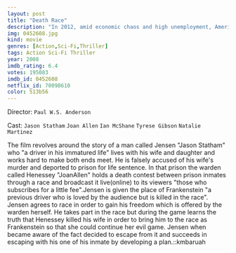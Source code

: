 ```yaml
---
layout: post
title: "Death Race"
description: "In 2012, amid economic chaos and high unemployment, Americans watch by the millions as criminals with life sentences race armored cars on Terminal Island. Two-thirds of the combatants die but the winner may earn his freedom. On the day he loses his job, steelworker Jensen Ames is arrested for his wife's murder. Sent to Terminal Island, he's offered an out by the steely and manipulative Warden Hennessey - race as the popular mask-wearing (but now dead) champion, Frank.."
img: 0452608.jpg
kind: movie
genres: [Action,Sci-Fi,Thriller]
tags: Action Sci-Fi Thriller 
year: 2008
imdb_rating: 6.4
votes: 195083
imdb_id: 0452608
netflix_id: 70098610
color: 513b56
---
```

Director: `Paul W.S. Anderson`  

Cast: `Jason Statham` `Joan Allen` `Ian McShane` `Tyrese Gibson` `Natalie Martinez` 

The film revolves around the story of a man called Jensen "Jason Statham" who "a driver in his immatured life" lives with his wife and daughter and works hard to make both ends meet. He is falsely accused of his wife's murder and deported to prison for life sentence. In that prison the warden called Henessey "JoanAllen" holds a death contest between prison inmates through a race and broadcast it live(online) to its viewers "those who subscribes for a little fee".Jensen is given the place of Frankenstein "a previous driver who is loved by the audience but is killed in the race". Jensen agrees to race in order to gain his freedom which is offered by the warden herself. He takes part in the race but during the game learns the truth that Henessey killed his wife in order to bring him to the race as Frankenstein so that she could continue her evil game. Jensen when became aware of the fact decided to escape from it and succeeds in escaping with his one of his inmate by developing a plan.::kmbaruah